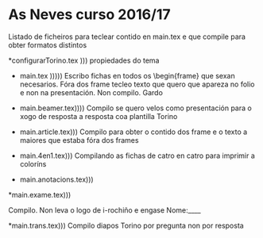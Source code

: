 # As Neves curso 2016/17


Listado de ficheiros para teclear contido en main.tex e que compile para obter formatos distintos



*configurarTorino.tex ))) propiedades do tema


* main.tex )))))
Escribo fichas en todos os \begin{frame} que sexan necesarios. Fóra dos frame tecleo texto que quero que apareza no folio e non na presentación. Non compilo. Gardo

* main.beamer.tex))))
 Compilo se quero velos como presentación para o xogo de resposta a resposta coa plantilla Torino

* main.article.tex)))
 Compilo para obter o contido dos frame e o texto a maiores que estaba fóra dos frames

* main.4en1.tex)))
Compilando as fichas de catro en catro para imprimir a coloríns

* main.anotacions.tex)))

*main.exame.tex)))

Compilo. Non leva o logo de i-rochiño e engase Nome:____

*main.trans.tex)))
Compilo diapos Torino por pregunta non por resposta

